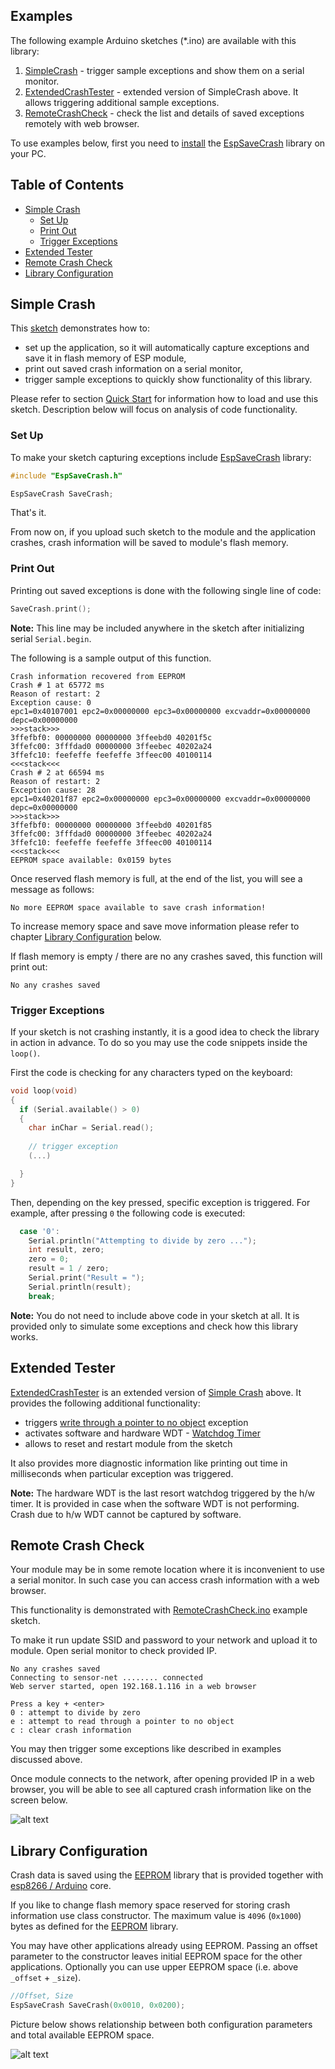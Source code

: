 ## Examples

The following example Arduino sketches (*.ino) are available with this library:

  1. [SimpleCrash](https://github.com/krzychb/EspSaveCrash/blob/master/examples/SimpleCrash/SimpleCrash.ino) - trigger sample exceptions and show them on a serial monitor.
  2. [ExtendedCrashTester](https://github.com/krzychb/EspSaveCrash/blob/master/examples/ExtendedCrashTester/ExtendedCrashTester.ino) - extended version of SimpleCrash above. It allows triggering additional sample exceptions.
  3. [RemoteCrashCheck](https://github.com/krzychb/EspSaveCrash/blob/master/examples/RemoteCrashCheck/RemoteCrashCheck.ino) - check the list and details of saved exceptions remotely with web browser.

To use examples below, first you need to [install](readme.md#installation) the [EspSaveCrash](https://github.com/krzychb/EspSaveCrash) library on your PC.


## Table of Contents
- [Simple Crash](#simple-crash)
  - [Set Up](#set-up)
  - [Print Out ](#print-out)
  - [Trigger Exceptions](#trigger-exceptions)
- [Extended Tester](#extended-tester)
- [Remote Crash Check](#remote-crash-check)
- [Library Configuration](#library-configuration)


## Simple Crash

This [sketch](https://github.com/krzychb/EspSaveCrash/blob/master/examples/SimpleCrash/SimpleCrash.ino) demonstrates how to:
* set up the application, so it will automatically capture exceptions and save it in flash memory of ESP module,
* print out saved crash information on a serial monitor,
* trigger sample exceptions to quickly show functionality of this library.

Please refer to section [Quick Start](quick-start.md) for information how to load and use this sketch. Description below will focus on analysis of code functionality.


### Set Up

To make your sketch capturing exceptions include [EspSaveCrash](https://github.com/krzychb/EspSaveCrash) library:

```cpp
#include "EspSaveCrash.h"

EspSaveCrash SaveCrash;
```

That's it.

From now on, if you upload such sketch to the module and the application crashes, crash information will be saved to module's flash memory.


### Print Out

Printing out saved exceptions is done with the following single line of code:

```cpp
SaveCrash.print();
```

**Note:** This line may be included anywhere in the sketch after initializing serial `Serial.begin`.

The following is a sample output of this function.

```
Crash information recovered from EEPROM
Crash # 1 at 65772 ms
Reason of restart: 2
Exception cause: 0
epc1=0x40107001 epc2=0x00000000 epc3=0x00000000 excvaddr=0x00000000 depc=0x00000000
>>>stack>>>
3ffefbf0: 00000000 00000000 3ffeebd0 40201f5c 
3ffefc00: 3fffdad0 00000000 3ffeebec 40202a24 
3ffefc10: feefeffe feefeffe 3ffeec00 40100114 
<<<stack<<<
Crash # 2 at 66594 ms
Reason of restart: 2
Exception cause: 28
epc1=0x40201f87 epc2=0x00000000 epc3=0x00000000 excvaddr=0x00000000 depc=0x00000000
>>>stack>>>
3ffefbf0: 00000000 00000000 3ffeebd0 40201f85 
3ffefc00: 3fffdad0 00000000 3ffeebec 40202a24 
3ffefc10: feefeffe feefeffe 3ffeec00 40100114 
<<<stack<<<
EEPROM space available: 0x0159 bytes

```

Once reserved flash memory is full, at the end of the list, you will see a message as follows:

```
No more EEPROM space available to save crash information!
```

To increase memory space and save move information please refer to chapter [Library Configuration](#library-configuration) below.

If flash memory is empty / there are no any crashes saved, this function will print out:

```
No any crashes saved
```


### Trigger Exceptions

If your sketch is not crashing instantly, it is a good idea to check the library in action in advance. To do so you may use the code snippets inside the `loop()`. 

First the code is checking for any characters typed on the keyboard:

```cpp
void loop(void)
{
  if (Serial.available() > 0)
  {
    char inChar = Serial.read();
    
    // trigger exception
    (...)

  }
}
```

Then, depending on the key pressed, specific exception is triggered. For example, after pressing `0` the following code is executed:

```cpp
  case '0':
    Serial.println("Attempting to divide by zero ...");
    int result, zero;
    zero = 0;
    result = 1 / zero;
    Serial.print("Result = ");
    Serial.println(result);
    break;
```

**Note:** You do not need to include above code in your sketch at all. It is provided only to simulate some exceptions and check how this library works.


## Extended Tester

[ExtendedCrashTester](https://github.com/krzychb/EspSaveCrash/blob/master/examples/ExtendedCrashTester/ExtendedCrashTester.ino) is an extended version of [Simple Crash](#simple-crash) above. It provides the following additional functionality:

  * triggers [write through a pointer to no object](https://en.wikipedia.org/wiki/Null_pointer) exception
  * activates software and hardware WDT - [Watchdog Timer](https://en.wikipedia.org/wiki/Watchdog_timer)
  * allows to reset and restart module from the sketch

It also provides more diagnostic information like printing out time in milliseconds when particular exception was triggered.

**Note:** The hardware WDT is the last resort watchdog triggered by the h/w timer. It is provided in case when the software WDT is not performing. Crash due to h/w WDT cannot be captured by software.


## Remote Crash Check

Your module may be in some remote location where it is inconvenient to use a serial monitor. In such case you can access crash information with a web browser.

This functionality is demonstrated with [RemoteCrashCheck.ino](https://github.com/krzychb/EspSaveCrash/blob/master/examples/RemoteCrashCheck/RemoteCrashCheck.ino) example sketch. 

To make it run update SSID and password to your network and upload it to module. Open serial monitor to check provided IP. 

```
No any crashes saved
Connecting to sensor-net ........ connected
Web server started, open 192.168.1.116 in a web browser

Press a key + <enter>
0 : attempt to divide by zero
e : attempt to read through a pointer to no object
c : clear crash information
```

You may then trigger some exceptions like described in examples discussed above.

Once module connects to the network, after opening provided IP in a web browser, you will be able to see all captured crash information like on the screen below.

![alt text](extras/crash-info-in-web-browser.png "Sample crash information in a web browser")


## Library Configuration

Crash data is saved using the [EEPROM](https://github.com/esp8266/Arduino/blob/master/doc/libraries.md#eeprom) library that is provided together with [esp8266 / Arduino](https://github.com/esp8266/Arduino) core.

If you like to change flash memory space reserved for storing crash information use class constructor. The maximum value is `4096` (`0x1000`) bytes as defined for the [EEPROM](https://github.com/esp8266/Arduino/blob/master/doc/libraries.md#eeprom) library.

You may have other applications already using EEPROM. Passing an offset parameter to the constructor leaves initial EEPROM space for the other applications. Optionally you can use upper EEPROM space (i.e. above `_offset` + `_size`).

```cpp
//Offset, Size
EspSaveCrash SaveCrash(0x0010, 0x0200);
```

Picture below shows relationship between both configuration parameters and total available EEPROM space.

![alt text](extras/eeprom-layout.png "EEPROM layout")


